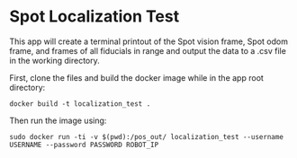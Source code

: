 # Spot Localization Test

This app will create a terminal printout of the Spot vision frame, Spot odom frame, and frames of all fiducials in range and output the data to a .csv file in the working directory.

First, clone the files and build the docker image while in the app root directory:

```docker build -t localization_test .```

Then run the image using:

```sudo docker run -ti -v $(pwd):/pos_out/ localization_test --username USERNAME --password PASSWORD ROBOT_IP```
